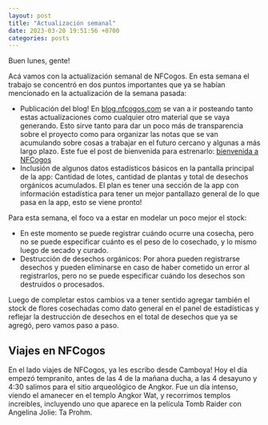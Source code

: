 ```yaml
---
layout: post
title: "Actualización semanal"
date: 2023-03-20 19:51:56 +0700
categories: posts
---
```


Buen lunes, gente!

Acá vamos con la actualización semanal de NFCogos. En esta semana el trabajo se concentró en dos puntos importantes que ya se habían mencionado en la actualización de la semana pasada:

- Publicación del blog! En [blog.nfcogos.com](blog.nfcogos.com) se van a ir posteando tanto estas actualizaciones como cualquier otro material que se vaya generando. Esto sirve tanto para dar un poco más de transparencia sobre el proyecto como para organizar las notas que se van acumulando sobre cosas a trabajar en el futuro cercano y algunas a más largo plazo. Este fue el post de bienvenida para estrenarlo: [bienvenida a NFCogos](https://blog.nfcogos.com/posts/2023/03/17/welcome-to-nfcogos.html)
- Inclusión de algunos datos estadísticos básicos en la pantalla principal de la app: Cantidad de lotes, cantidad de plantas y total de desechos orgánicos acumulados. El plan es tener una sección de la app con información estadística para tener un mejor pantallazo general de lo que pasa en la app, esto se viene pronto!

Para esta semana, el foco va a estar en modelar un poco mejor el stock:

- En este momento se puede registrar cuándo ocurre una cosecha, pero no se puede especificar cuánto es el peso de lo cosechado, y lo mismo luego de secado y curado.
- Destrucción de desechos orgánicos: Por ahora pueden registrarse desechos y pueden eliminarse en caso de haber cometido un error al registrarlos, pero no se puede especificar cuándo los desechos son destruidos o procesados.

Luego de completar estos cambios va a tener sentido agregar también el stock de flores cosechadas como dato general en el panel de estadísticas y reflejar la destrucción de desechos en el total de desechos que ya se agregó, pero vamos paso a paso.

## Viajes en NFCogos

En el lado viajes de NFCogos, ya les escribo desde Camboya! Hoy el día empezó tempranito, antes de las 4 de la mañana ducha, a las 4 desayuno y 4:30 salimos para el sitio arqueológico de Angkor. Fue un día intenso, viendo el amanecer en el templo Angkor Wat, y recorrimos templos increibles, incluyendo uno que aparece en la película Tomb Raider con Angelina Jolie: Ta Prohm.
